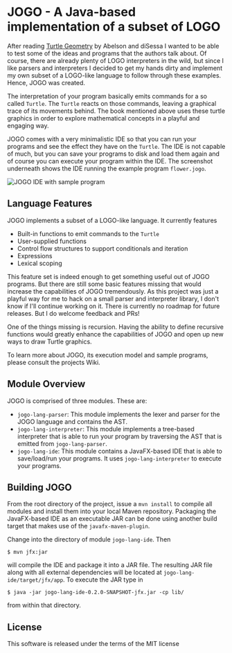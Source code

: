 # JOGO - A Java-based implementation of a subset of LOGO

After reading [Turtle Geometry](https://books.google.de/books/about/Turtle_geometry.html?id=3geYp44hJVcC&hl=en) 
by Abelson and diSessa I wanted to be able to test some of the ideas and programs that the authors talk about.
Of course, there are already plenty of LOGO interpreters in the wild, but since I like parsers and interpreters 
I decided to get my hands dirty and implement my own subset of a LOGO-like language to follow through these examples. 
Hence, JOGO was created.

The interpretation of your program basically emits commands for a so called `Turtle`. The `Turtle` reacts on those
commands, leaving a graphical trace of its movements behind. The book mentioned above uses these turtle graphics
in order to explore mathematical concepts in a playful and engaging way.

JOGO comes with a very minimalistic IDE so that you can run your programs and see the effect they have on the 
`Turtle`. The IDE is not capable of much, but you can save your programs to disk and load them again and of course
you can execute your program within the IDE. The screenshot underneath shows the IDE running the example program
`flower.jogo`.

![JOGO IDE with sample program](https://dl.dropboxusercontent.com/u/8084425/jogo.jpg)

## Language Features

JOGO implements a subset of a LOGO-like language. It currently features

* Built-in functions to emit commands to the `Turtle`
* User-supplied functions
* Control flow structures to support conditionals and iteration
* Expressions
* Lexical scoping

This feature set is indeed enough to get something useful out of JOGO programs. But there are still some basic 
features missing that would increase the capabilities of JOGO tremendously. As this project was just a playful way for
me to hack on a small parser and interpreter library, I don't know if I'll continue working on it. There is currently
no roadmap for future releases. But I do welcome feedback and PRs!

One of the things missing is recursion. Having the ability to define recursive functions would greatly enhance the
capabilities of JOGO and open up new ways to draw Turtle graphics.

To learn more about JOGO, its execution model and sample programs, please consult the projects Wiki.

## Module Overview

JOGO is comprised of three modules. These are:

* `jogo-lang-parser`: This module implements the lexer and parser for the JOGO language and contains the AST.
* `jogo-lang-interpreter`: This module implements a tree-based interpreter that is able to run your program by traversing the AST that is emitted from `jogo-lang-parser`.
* `jogo-lang-ide`: This module contains a JavaFX-based IDE that is able to save/load/run your programs. It uses `jogo-lang-interpreter` to execute your programs.

## Building JOGO

From the root directory of the project, issue a `mvn install` to compile all modules and install them into your
local Maven repository. Packaging the JavaFX-based IDE as an executable JAR can be done using another build target
that makes use of the `javafx-maven-plugin`.

Change into the directory of module `jogo-lang-ide`. Then

    $ mvn jfx:jar
    
will compile the IDE and package it into a JAR file. The resulting JAR file along with all external dependencies
will be located at `jogo-lang-ide/target/jfx/app`. To execute the JAR type in

    $ java -jar jogo-lang-ide-0.2.0-SNAPSHOT-jfx.jar -cp lib/
    
from within that directory.

## License

This software is released under the terms of the MIT license